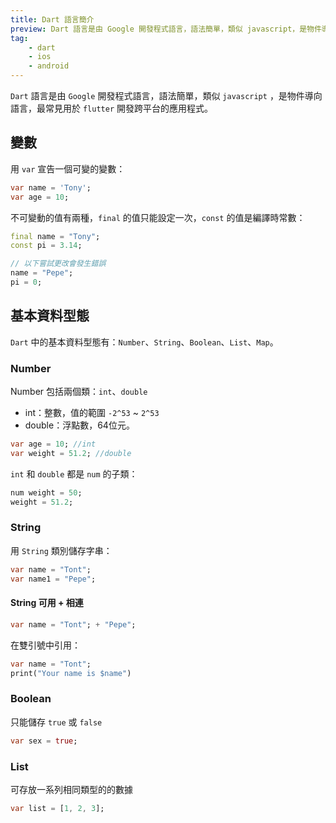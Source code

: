 ```yaml
---
title: Dart 語言簡介
preview: Dart 語言是由 Google 開發程式語言，語法簡單，類似 javascript，是物件導向語言，最常見用於 flutter 開發跨平台的應用程式。
tag:
    - dart
    - ios
    - android
---
```


`Dart` 語言是由 `Google` 開發程式語言，語法簡單，類似 `javascript` ，是物件導向語言，最常見用於 `flutter` 開發跨平台的應用程式。

## 變數

用 `var` 宣告一個可變的變數：

```dart
var name = 'Tony';
var age = 10;
```

不可變動的值有兩種，`final` 的值只能設定一次，`const` 的值是編譯時常數：

```dart
final name = "Tony";
const pi = 3.14;

// 以下嘗試更改會發生錯誤
name = "Pepe";
pi = 0;
```

## 基本資料型態

`Dart` 中的基本資料型態有：`Number`、`String`、`Boolean`、`List`、`Map`。

### Number

Number 包括兩個類：`int`、`double`

* int：整數，值的範圍 `-2^53` ~ `2^53`
* double：浮點數，64位元。

```dart
var age = 10; //int
var weight = 51.2; //double
```

`int` 和 `double` 都是 `num` 的子類：

```dart
num weight = 50;
weight = 51.2;
```

### String

用 `String` 類別儲存字串：

```dart
var name = "Tont";
var name1 = "Pepe";
```

#### String 可用 + 相連

```Dart
var name = "Tont"; + "Pepe";
```

在雙引號中引用：

```dart
var name = "Tont";
print("Your name is $name")
```

### Boolean

只能儲存 `true` 或 `false`

```dart
var sex = true;
```

### List

可存放一系列相同類型的的數據

```dart
var list = [1, 2, 3];
```